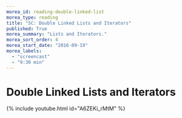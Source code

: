 ```yaml
---
morea_id: reading-double-linked-list
morea_type: reading
title: "SC: Double Linked Lists and Iterators"
published: True
morea_summary: "Lists and Iterators."
morea_sort_order: 4
morea_start_date: "2016-09-19"
morea_labels: 
  - "screencast"
  - "9:30 min"
---
```


# Double Linked Lists and Iterators
{% include youtube.html id="A6ZEKi_rMtM" %}
